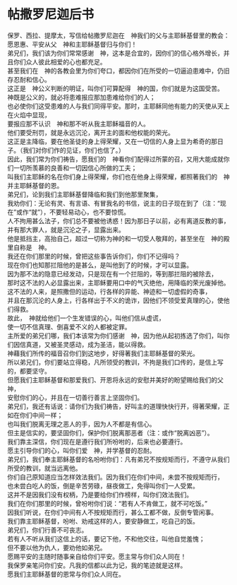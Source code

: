 # 帖撒罗尼迦后书
保罗、西拉、提摩太，写信给帖撒罗尼迦在　神我们的父与主耶稣基督里的教会：  
愿恩惠、平安从父　神和主耶稣基督归与你们！  
弟兄们，我们该为你们常常感谢　神，这本是合宜的，因你们的信心格外增长，并且你们众人彼此相爱的心也都充足。  
甚至我们在　神的各教会里为你们夸口，都因你们在所受的一切逼迫患难中，仍旧存忍耐和信心。  
这正是　神公义判断的明证，叫你们可算配得　神的国，你们就是为这国受苦。  
神既是公义的，就必将患难报应那加患难给你们的人；  
也必使你们这受患难的人与我们同得平安。那时，主耶稣同他有能力的天使从天上在火焰中显现，  
要报应那不认识　神和那不听从我主耶稣福音的人。  
他们要受刑罚，就是永远沉沦，离开主的面和他权能的荣光。  
这正是主降临，要在他圣徒的身上得荣耀，又在一切信的人身上显为希奇的那日子。（我们对你们作的见证，你们也信了。）  
因此，我们常为你们祷告，愿我们的　神看你们配得过所蒙的召，又用大能成就你们一切所羡慕的良善和一切因信心所做的工夫；  
叫我们主耶稣的名在你们身上得荣耀，你们也在他身上得荣耀，都照著我们的　神并主耶稣基督的恩。  
弟兄们，论到我们主耶稣基督降临和我们到他那里聚集，  
我劝你们：无论有灵、有言语、有冒我名的书信，说主的日子现在到了（注：“现在”或作“就”），不要轻易动心，也不要惊慌。  
人不拘用甚么法子，你们总不要被他诱惑！因为那日子以前，必有离道反教的事，并有那大罪人，就是沉沦之子，显露出来。  
他是抵挡主，高抬自己，超过一切称为神的和一切受人敬拜的，甚至坐在　神的殿里自称是　神。  
我还在你们那里的时候，曾把这些事告诉你们，你们不记得吗？  
现在你们也知那拦阻他的是甚么，是叫他到了的时候，才可以显露。  
因为那不法的隐意已经发动，只是现在有一个拦阻的，等到那拦阻的被除去，  
那时这不法的人必显露出来，主耶稣要用口中的气灭绝他，用降临的荣光废掉他。  
这不法的人来，是照撒但的运动，行各样的异能、神迹和一切虚假的奇事，  
并且在那沉沦的人身上，行各样出于不义的诡诈，因他们不领受爱真理的心，使他们得救。  
故此，　神就给他们一个生发错误的心，叫他们信从虚谎，  
使一切不信真理、倒喜爱不义的人都被定罪。  
主所爱的弟兄们哪，我们本该常为你们感谢　神，因为他从起初拣选了你们，叫你们因信真道，又被圣灵感动，成为圣洁，能以得救。  
神藉我们所传的福音召你们到这地步，好得著我们主耶稣基督的荣光。  
所以弟兄们，你们要站立得稳，凡所领受的教训，不拘是我们口传的，是信上写的，都要坚守。  
但愿我们主耶稣基督和那爱我们、开恩将永远的安慰并美好的盼望赐给我们的父　神，  
安慰你们的心，并且在一切善行善言上坚固你们。  
弟兄们，我还有话说：请你们为我们祷告，好叫主的道理快快行开，得著荣耀，正如在你们中间一样；  
也叫我们脱离无理之恶人的手，因为人不都是有信心。  
但主是信实的，要坚固你们，保护你们脱离那恶者（注：或作“脱离凶恶”）。  
我们靠主深信，你们现在是遵行我们所吩咐的，后来也必要遵行。  
愿主引导你们的心，叫你们爱　神，并学基督的忍耐。  
弟兄们，我们奉主耶稣基督的名吩咐你们：凡有弟兄不按规矩而行，不遵守从我们所受的教训，就当远离他。  
你们自己原知道应当怎样效法我们。因为我们在你们中间，未尝不按规矩而行，  
也未尝白吃人的饭，倒是辛苦劳碌，昼夜做工，免得叫你们一人受累。  
这并不是因我们没有权柄，乃是要给你们作榜样，叫你们效法我们。  
我们在你们那里的时候，曾吩咐你们说：“若有人不肯做工，就不可吃饭。”  
因我们听说，在你们中间有人不按规矩而行，甚么工都不做，反倒专管闲事。  
我们靠主耶稣基督，吩咐、劝戒这样的人，要安静做工，吃自己的饭。  
弟兄们，你们行善不可丧志。  
若有人不听从我们这信上的话，要记下他，不和他交往，叫他自觉羞愧；  
但不要以他为仇人，要劝他如弟兄。  
愿赐平安的主随时随事亲自给你们平安。愿主常与你们众人同在！  
我保罗亲笔问你们安。凡我的信都以此为记，我的笔迹就是这样。  
愿我们主耶稣基督的恩常与你们众人同在。 
